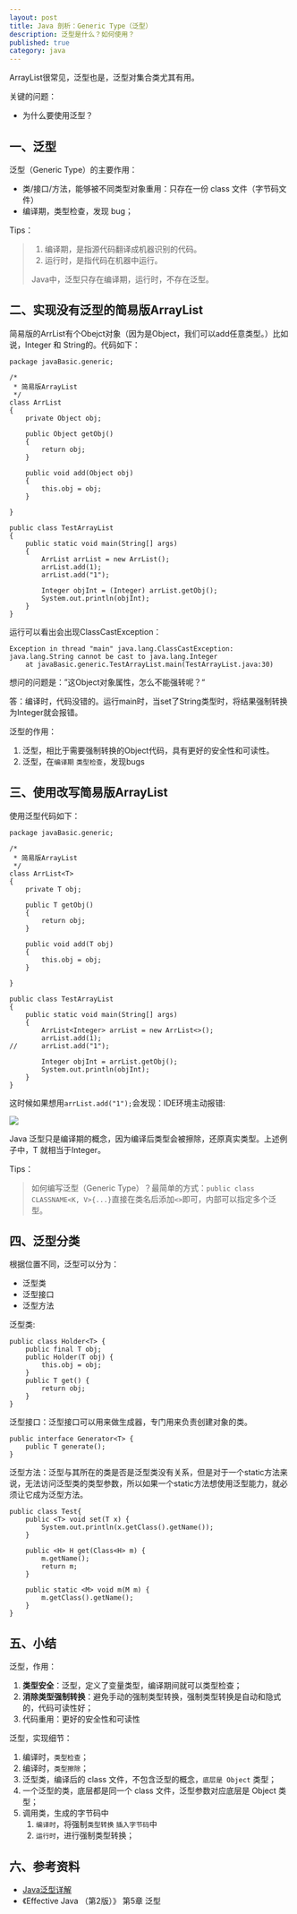 ```yaml
---
layout: post
title: Java 剖析：Generic Type（泛型）
description: 泛型是什么？如何使用？
published: true
category: java
---
```


ArrayList很常见，泛型也是，泛型对集合类尤其有用。

关键的问题：

* 为什么要使用泛型？

## 一、泛型

泛型（Generic Type）的主要作用：

* 类/接口/方法，能够被不同类型对象重用：只存在一份 class 文件（字节码文件）
* 编译期，类型检查，发现 bug；

Tips：

> 1. 编译期，是指源代码翻译成机器识别的代码。
> 2. 运行时，是指代码在机器中运行。
> 
> Java中，泛型只存在编译期，运行时，不存在泛型。


## 二、实现没有泛型的简易版ArrayList

简易版的ArrList有个Obejct对象（因为是Object，我们可以add任意类型。）比如说，Integer 和 String的。代码如下：

	package javaBasic.generic;
	 
	/*
	 * 简易版ArrayList
	 */
	class ArrList
	{
		private Object obj;
	 
		public Object getObj()
		{
			return obj;
		}
	 
		public void add(Object obj)
		{
			this.obj = obj;
		}
		 
	}
	 
	public class TestArrayList
	{
		public static void main(String[] args)
		{
			ArrList arrList = new ArrList();
			arrList.add(1);
			arrList.add("1");
			 
			Integer objInt = (Integer) arrList.getObj();
			System.out.println(objInt);
		}
	}

运行可以看出会出现ClassCastException：


	Exception in thread "main" java.lang.ClassCastException: java.lang.String cannot be cast to java.lang.Integer
		at javaBasic.generic.TestArrayList.main(TestArrayList.java:30)

想问的问题是：”这Object对象属性，怎么不能强转呢？“

答：编译时，代码没错的。运行main时，当set了String类型时，将结果强制转换为Integer就会报错。

泛型的作用：

1. 泛型，相比于需要强制转换的Object代码，具有更好的安全性和可读性。
2. 泛型，在`编译期` `类型检查`，发现bugs

## 三、使用改写简易版ArrayList

使用泛型代码如下：

	package javaBasic.generic;
	 
	/*
	 * 简易版ArrayList
	 */
	class ArrList<T>
	{
		private T obj;
	 
		public T getObj()
		{
			return obj;
		}
	 
		public void add(T obj)
		{
			this.obj = obj;
		}
		 
	}
	 
	public class TestArrayList
	{
		public static void main(String[] args)
		{
			ArrList<Integer> arrList = new ArrList<>();
			arrList.add(1);
	//      arrList.add("1");
			 
			Integer objInt = arrList.getObj();
			System.out.println(objInt);
		}
	}

这时候如果想用`arrList.add("1");`会发现：IDE环境主动报错:

![](/images/java-generic-type/image_thumb.png)


Java 泛型只是编译期的概念，因为编译后类型会被擦除，还原真实类型。上述例子中，T 就相当于Integer。


Tips：

> 如何编写泛型（Generic Type）？最简单的方式：`public class CLASSNAME<K, V>{...}`直接在类名后添加`<>`即可，内部可以指定多个泛型。

## 四、泛型分类

根据位置不同，泛型可以分为：

* 泛型类
* 泛型接口
* 泛型方法

泛型类:

	public class Holder<T> {
		public final T obj;
		public Holder(T obj) {
			this.obj = obj;
		}
		public T get() {
			return obj;
		}
	}

泛型接口：泛型接口可以用来做生成器，专门用来负责创建对象的类。

	public interface Generator<T> {
		public T generate();
	}

泛型方法：泛型与其所在的类是否是泛型类没有关系，但是对于一个static方法来说，无法访问泛型类的类型参数，所以如果一个static方法想使用泛型能力，就必须让它成为泛型方法。

	public class Test{
		public <T> void set(T x) {
			System.out.println(x.getClass().getName());
		}

		public <H> H get(Class<H> m) {
			m.getName();
			return m;
		}
	 
		public static <M> void m(M m) {
			m.getClass().getName();
		}
	}




## 五、小结

泛型，作用：

1. **类型安全**：泛型，定义了变量类型，编译期间就可以类型检查；
2. **消除类型强制转换**：避免手动的强制类型转换，强制类型转换是自动和隐式的，代码可读性好；
3. 代码重用：更好的安全性和可读性

泛型，实现细节：

1. 编译时，`类型检查`；
2. 编译时，`类型擦除`；
3. 泛型类，编译后的 class 文件，不包含泛型的概念，`底层是 Object` 类型；
4. 一个泛型的类，底层都是同一个 class 文件，泛型参数对应底层是 Object 类型；
5. 调用类，生成的字节码中
	1. `编译时`，将强制`类型转换` `插入字节码`中
	1. `运行时`，进行强制类型转换；


## 六、参考资料



* [Java泛型详解]
* 《Effective Java （第2版）》 第5章 泛型




[NingG]:    http://ningg.github.com  "NingG"
[Java泛型详解]:				http://www.cnblogs.com/lzq198754/p/5780426.html



